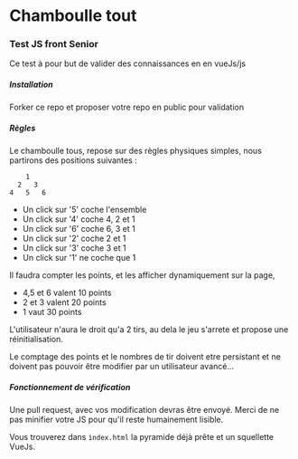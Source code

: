 # Chamboulle tout
### Test JS front Senior

Ce test à pour but de valider des connaissances en en vueJs/js

##### Installation

Forker ce repo
et proposer votre repo en public pour validation

##### Règles 

Le chamboulle tous, repose sur des règles physiques simples, nous partirons des positions suivantes :

        1
      2   3
    4   5   6
    
* Un click sur '5' coche l'ensemble
* Un click sur '4' coche 4, 2 et 1
* Un click sur '6' coche 6, 3 et 1
* Un click sur '2' coche 2 et 1
* Un click sur '3' coche 3 et 1
* Un click sur '1' ne coche que 1

Il faudra compter les points, et les afficher dynamiquement sur la page,
* 4,5 et 6 valent 10 points
* 2 et 3 valent 20 points
* 1 vaut 30 points

L'utilisateur n'aura le droit qu'a 2 tirs, au dela le jeu s'arrete et propose une réinitialisation.

Le comptage des points et le nombres de tir doivent etre persistant et ne doivent pas pouvoir être modifier par un utilisateur avancé...

##### Fonctionnement de vérification

Une pull request, avec vos modification devras être envoyé.
Merci de ne pas minifier votre JS pour qu'il reste humainement lisible.

Vous trouverez dans `ìndex.html` la pyramide déjà prête et un squellette VueJs.
